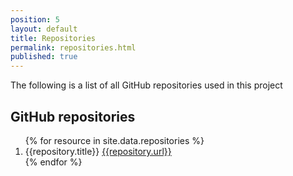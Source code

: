 ```yaml
---
position: 5
layout: default
title: Repositories
permalink: repositories.html
published: true
---
```

The following is a list of all GitHub repositories used in this project

## GitHub repositories
<ol>
{% for resource in site.data.repositories %}
<li>{{repository.title}} <a href="{{repository.url}}"> {{repository.url}}</a></li>
{% endfor %}
</ol>
